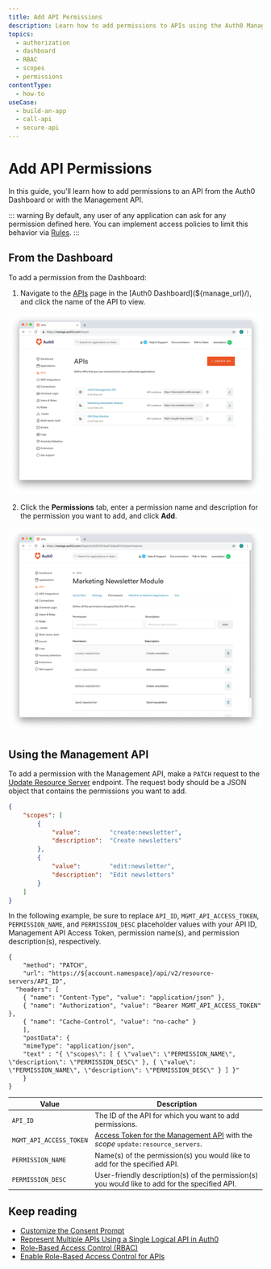 ```yaml
---
title: Add API Permissions
description: Learn how to add permissions to APIs using the Auth0 Management Dashboard or Auth0 Management API
topics:
  - authorization
  - dashboard
  - RBAC
  - scopes
  - permissions
contentType:
  - how-to
useCase:
  - build-an-app
  - call-api
  - secure-api
---
```

# Add API Permissions

In this guide, you'll learn how to add permissions to an API from the Auth0 Dashboard or with the Management API.

::: warning
By default, any user of any application can ask for any permission defined here. You can implement access policies to limit this behavior via [Rules](/rules).
:::

## From the Dashboard

To add a permission from the Dashboard:

1. Navigate to the [APIs](${manage_url}/#/apis) page in the [Auth0 Dashboard](${manage_url}/), and click the name of the API to view.

![View APIs](/media/articles/authorization/api-list.png)

2. Click the **Permissions** tab, enter a permission name and description for the permission you want to add, and click **Add**.

![Delete Permissions](/media/articles/authorization/api-def-permissions.png)

## Using the Management API

To add a permission with the Management API, make a `PATCH` request to the [Update Resource Server](/api/management/v2#!/resource_servers/patch_resource_server) endpoint. The request body should be a JSON object that contains the permissions you want to add.

```json
{
    "scopes": [
        { 
            "value":        "create:newsletter",
            "description":  "Create newsletters"
        },
        { 
            "value":        "edit:newsletter",
            "description":  "Edit newsletters"
        }
    ]
}
```

In the following example, be sure to replace `API_ID`, `MGMT_API_ACCESS_TOKEN`, `PERMISSION_NAME`, and `PERMISSION_DESC` placeholder values with your API ID, Management API Access Token, permission name(s), and permission description(s), respectively.

```har
{
    "method": "PATCH",
    "url": "https://${account.namespace}/api/v2/resource-servers/API_ID",
  "headers": [
    { "name": "Content-Type", "value": "application/json" },
    { "name": "Authorization", "value": "Bearer MGMT_API_ACCESS_TOKEN" },
    { "name": "Cache-Control", "value": "no-cache" }
    ],
    "postData": {
    "mimeType": "application/json",
    "text" : "{ \"scopes\": [ { \"value\": \"PERMISSION_NAME\", \"description\": \"PERMISSION_DESC\" }, { \"value\": \"PERMISSION_NAME\", \"description\": \"PERMISSION_DESC\" } ] }"
    }
}
```

| **Value** | **Description** |
| - | - |
| `API_ID` | Τhe ID of the API for which you want to add permissions. |
| `MGMT_API_ACCESS_TOKEN`  | [Access Token for the Management API](/api/management/v2/tokens) with the <dfn data-key="scope">scope</dfn> `update:resource_servers`. |
| `PERMISSION_NAME` | Name(s) of the permission(s) you would like to add for the specified API. | 
| `PERMISSION_DESC` | User-friendly description(s) of the permission(s) you would like to add for the specified API. |

## Keep reading

- [Customize the Consent Prompt](/scopes/current/guides/customize-consent-prompt)
- [Represent Multiple APIs Using a Single Logical API in Auth0](/api-auth/tutorials/represent-multiple-apis)
- [Role-Based Access Control (RBAC)](/authorization/concepts/rbac)
- [Enable Role-Based Access Control for APIs](/authorization/guides/enable-rbac)